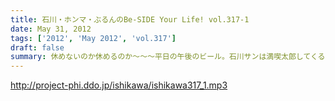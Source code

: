 ```yaml
---
title: 石川・ホンマ・ぶるんのBe-SIDE Your Life! vol.317-1
date: May 31, 2012
tags: ['2012', 'May 2012', 'vol.317']
draft: false
summary: 休めないのか休めるのか～～～平日の午後のビール。石川サンは満喫太郎してくるのでしょうか！？！？ＮＡＭＡＥ
---
```


http://project-phi.ddo.jp/ishikawa/ishikawa317_1.mp3